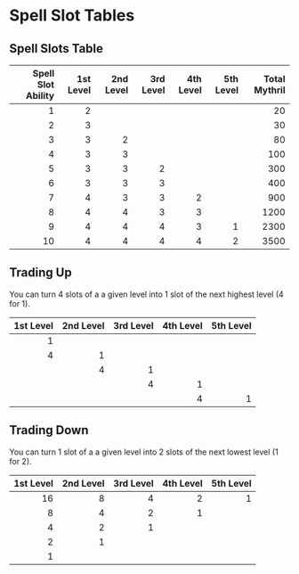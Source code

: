# Spell Slot Tables

## Spell Slots Table

| Spell Slot Ability | 1st Level | 2nd Level | 3rd Level | 4th Level | 5th Level | Total Mythril |
| -----------------: | --------: | --------: | --------: | --------: | --------: | ------------: |
|                  1 |         2 |           |           |           |           |            20 |
|                  2 |         3 |           |           |           |           |            30 |
|                  3 |         3 |         2 |           |           |           |            80 |
|                  4 |         3 |         3 |           |           |           |           100 |
|                  5 |         3 |         3 |         2 |           |           |           300 |
|                  6 |         3 |         3 |         3 |           |           |           400 |
|                  7 |         4 |         3 |         3 |         2 |           |           900 |
|                  8 |         4 |         4 |         3 |         3 |           |          1200 |
|                  9 |         4 |         4 |         4 |         3 |         1 |          2300 |
|                 10 |         4 |         4 |         4 |         4 |         2 |          3500 |

## Trading Up

You can turn 4 slots of a a given level into 1 slot of the next highest level (4 for 1).

| 1st Level | 2nd Level | 3rd Level | 4th Level | 5th Level |
| --------: | --------: | --------: | --------: | --------: |
|         1 |           |           |           |           |
|         4 |         1 |           |           |           |
|           |         4 |         1 |           |           |
|           |           |         4 |         1 |           |
|           |           |           |         4 |         1 |

## Trading Down

You can turn 1 slot of a a given level into 2 slots of the next lowest level (1 for 2).

| 1st Level | 2nd Level | 3rd Level | 4th Level | 5th Level |
| --------: | --------: | --------: | --------: | --------: |
|        16 |         8 |         4 |         2 |         1 |
|         8 |         4 |         2 |         1 |           |
|         4 |         2 |         1 |           |           |
|         2 |         1 |           |           |           |
|         1 |           |           |           |           |
